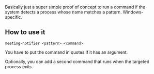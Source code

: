 Basically just a super simple proof of concept to run a command if the system detects a process whose name matches a pattern. Windows-specific.

## How to use it

```
meeting-notifier <pattern> <command>
```

You have to put the command in quotes if it has an argument.

Optionally, you can add a second command that runs when the targeted process exits.